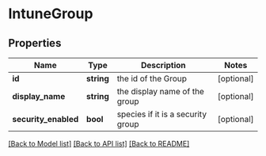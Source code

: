 # IntuneGroup

## Properties
Name | Type | Description | Notes
------------ | ------------- | ------------- | -------------
**id** | **string** | the id of the Group | [optional] 
**display_name** | **string** | the display name of the group | [optional] 
**security_enabled** | **bool** | species if it is a security group | [optional] 

[[Back to Model list]](../README.md#documentation-for-models) [[Back to API list]](../README.md#documentation-for-api-endpoints) [[Back to README]](../README.md)


